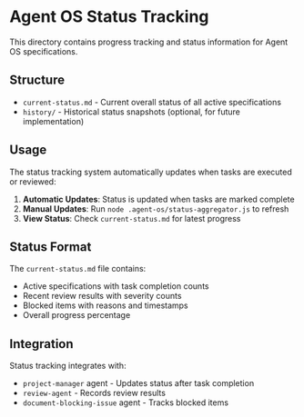 # Agent OS Status Tracking

This directory contains progress tracking and status information for Agent OS specifications.

## Structure

- `current-status.md` - Current overall status of all active specifications
- `history/` - Historical status snapshots (optional, for future implementation)

## Usage

The status tracking system automatically updates when tasks are executed or reviewed:

1. **Automatic Updates**: Status is updated when tasks are marked complete
2. **Manual Updates**: Run `node .agent-os/status-aggregator.js` to refresh
3. **View Status**: Check `current-status.md` for latest progress

## Status Format

The `current-status.md` file contains:
- Active specifications with task completion counts
- Recent review results with severity counts  
- Blocked items with reasons and timestamps
- Overall progress percentage

## Integration

Status tracking integrates with:
- `project-manager` agent - Updates status after task completion
- `review-agent` - Records review results
- `document-blocking-issue` agent - Tracks blocked items